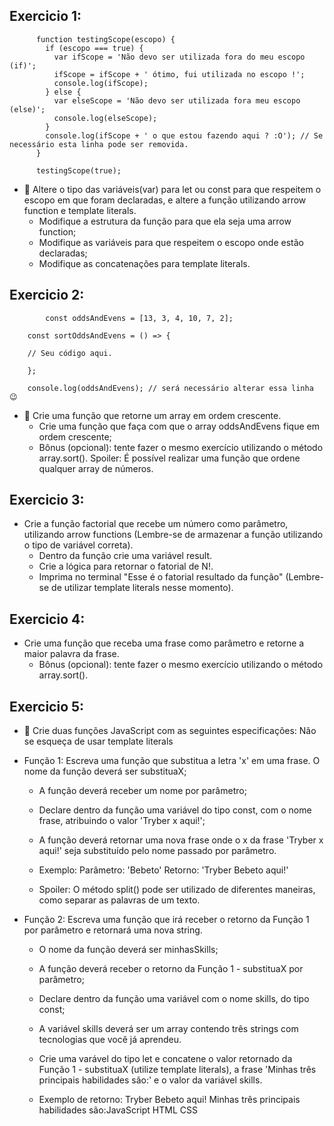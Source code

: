## Exercicio 1: 
```
      function testingScope(escopo) {
        if (escopo === true) {
          var ifScope = 'Não devo ser utilizada fora do meu escopo (if)';
          ifScope = ifScope + ' ótimo, fui utilizada no escopo !';
          console.log(ifScope);
        } else {
          var elseScope = 'Não devo ser utilizada fora meu escopo (else)';
          console.log(elseScope);
        }
        console.log(ifScope + ' o que estou fazendo aqui ? :O'); // Se necessário esta linha pode ser removida.
      }

      testingScope(true);
```
- 🚀 Altere o tipo das variáveis(var) para let ou const para que respeitem o escopo em que foram declaradas, e altere a função utilizando arrow function e template literals.
  - Modifique a estrutura da função para que ela seja uma arrow function;
  - Modifique as variáveis para que respeitem o escopo onde estão declaradas;
  - Modifique as concatenações para template literals.
  
## Exercicio 2: 
```
        const oddsAndEvens = [13, 3, 4, 10, 7, 2];

    const sortOddsAndEvens = () => {

    // Seu código aqui.

    };

    console.log(oddsAndEvens); // será necessário alterar essa linha 😉
```
- 🚀 Crie uma função que retorne um array em ordem crescente.
  - Crie uma função que faça com que o array oddsAndEvens fique em ordem crescente;
  - Bônus (opcional): tente fazer o mesmo exercício utilizando o método array.sort(). Spoiler: É possível realizar uma função que ordene qualquer array de números.
  
## Exercicio 3: 
- Crie a função factorial que recebe um número como parâmetro, utilizando arrow functions (Lembre-se de armazenar a função utilizando o tipo de variável correta).
  - Dentro da função crie uma variável result.
  - Crie a lógica para retornar o fatorial de N!.
  - Imprima no terminal "Esse é o fatorial resultado da função" (Lembre-se de utilizar template literals nesse momento).
  
## Exercicio 4:
- Crie uma função que receba uma frase como parâmetro e retorne a maior palavra da frase.
  - Bônus (opcional): tente fazer o mesmo exercício utilizando o método array.sort().
  
## Exercicio 5:
- 🚀 Crie duas funções JavaScript com as seguintes especificações:
Não se esqueça de usar template literals
 - Função 1: Escreva uma função que substitua a letra 'x' em uma frase.
O nome da função deverá ser substituaX;

    - A função deverá receber um nome por parâmetro;
  
    - Declare dentro da função uma variável do tipo const, com o nome frase,     atribuindo o valor 'Tryber x aqui!';
  
    - A função deverá retornar uma nova frase onde o x da frase 'Tryber x aqui!' seja substituído pelo nome passado por parâmetro.
  
    - Exemplo:
Parâmetro: 'Bebeto'
Retorno: 'Tryber Bebeto aqui!'
    - Spoiler: O método split() pode ser utilizado de diferentes maneiras, como separar as palavras de um texto.
  
 - Função 2: Escreva uma função que irá receber o retorno da Função 1 por parâmetro e retornará uma nova string.
     - O nome da função deverá ser minhasSkills;
     
     - A função deverá receber o retorno da Função 1 - substituaX por parâmetro;
     
     - Declare dentro da função uma variável com o nome skills, do tipo const;
     
      - A variável skills deverá ser um array contendo três strings com tecnologias que você já aprendeu.
     - Crie uma varável do tipo let e concatene o valor retornado da Função 1 - substituaX (utilize template literals), a frase 'Minhas três principais habilidades são:' e o valor da variável skills.
     
    - Exemplo de retorno:
Tryber Bebeto aqui!
Minhas três principais habilidades são:JavaScript HTML CSS
